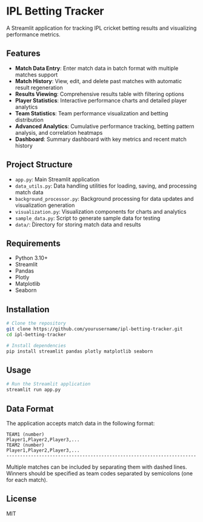 # IPL Betting Tracker

A Streamlit application for tracking IPL cricket betting results and visualizing performance metrics.

## Features

- **Match Data Entry**: Enter match data in batch format with multiple matches support
- **Match History**: View, edit, and delete past matches with automatic result regeneration
- **Results Viewing**: Comprehensive results table with filtering options
- **Player Statistics**: Interactive performance charts and detailed player analytics
- **Team Statistics**: Team performance visualization and betting distribution
- **Advanced Analytics**: Cumulative performance tracking, betting pattern analysis, and correlation heatmaps
- **Dashboard**: Summary dashboard with key metrics and recent match history

## Project Structure

- `app.py`: Main Streamlit application
- `data_utils.py`: Data handling utilities for loading, saving, and processing match data
- `background_processor.py`: Background processing for data updates and visualization generation
- `visualization.py`: Visualization components for charts and analytics
- `sample_data.py`: Script to generate sample data for testing
- `data/`: Directory for storing match data and results

## Requirements

- Python 3.10+
- Streamlit
- Pandas
- Plotly
- Matplotlib
- Seaborn

## Installation

```bash
# Clone the repository
git clone https://github.com/yourusername/ipl-betting-tracker.git
cd ipl-betting-tracker

# Install dependencies
pip install streamlit pandas plotly matplotlib seaborn
```

## Usage

```bash
# Run the Streamlit application
streamlit run app.py
```

## Data Format

The application accepts match data in the following format:

```
TEAM1 (number)
Player1,Player2,Player3,...
TEAM2 (number)
Player1,Player2,Player3,...
----------------------------------------------------------------------
```

Multiple matches can be included by separating them with dashed lines. Winners should be specified as team codes separated by semicolons (one for each match).

## License

MIT
